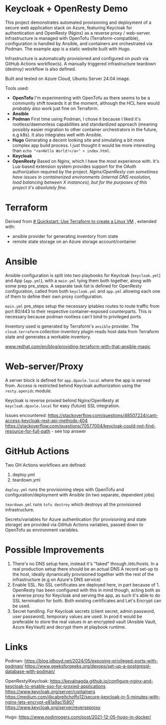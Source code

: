 
# Keycloak + OpenResty Demo

This project demonstrates automated provisioning and deployment of a secure web application stack on Azure, featuring Keycloak for authentication and OpenResty (Nginx) as a reverse proxy / web-server. Infrastructure is managed with OpenTofu (Terraform-compatible), configuration is handled by Ansible, and containers are orchestrated via Podman. The example app is a static website built with Hugo. 

Infrastructure is automatically provisioned and configured on push via GitHub Actions workflow(s). A manually triggered infrastructure teardown (destroy) workflow is also defined.

Built and tested on Azure Cloud, Ubuntu Server 24.04 image.

Tools used:
- **OpenTofu**
	I'm experimenting with OpenTofu as there seems to be a community shift towards it at the moment, although the HCL here would *probably* also work just fine on Terraform.
- **Ansible**
- **Podman**
	First time using Podman, I chose it because I liked it's rootless/daemonless capabilities and standardized approach (meaning possibly easier migration to other container orchestrators in the future, e.g k8s). It also integrates well with Ansible.
- **Hugo**
	Generating a decent looking site and simulating a bit more complex app build process. I just thought it would be more interesting than `echo "<a>Hello World!</a>" > index.html`.
- **Keycloak**
- **OpenResty**
	Based on Nginx, which I have the most experience with. It's Lua-based extension system provides support for the OAuth authorization required by the project.
	 *Nginx/OpenResty can sometimes have issues in containerized environments (internal DNS resolution, load balancing between X instances), but for the purposes of this project it's absolutely fine.*  

# Terraform

Derived from [# Quickstart: Use Terraform to create a Linux VM](https://learn.microsoft.com/en-us/azure/virtual-machines/linux/quick-create-terraform?tabs=azure-cli) , extended with:
- ansible provider for generating inventory from state
- remote state storage on an Azure storage account/container

# Ansible 

Ansible configuration is split into two playbooks for Keycloak (`keycloak.yml`) and App (`app.yml`), with a `main.yml` tying them both together, along with some prep pre_steps. A separate task list is defined for OpenResty configuration, called from both `keycloak.yml` and `app.yml` allowing each one of them to define their own proxy configuration.

`main.yml` pre_steps setup the necessary iptables routes to route traffic from port 80/443 to their respective container-exposed counterparts. This is necessary because podman rootless can't bind to privileged ports.

Inventory used is generated by Terraform's `ansible` provider. The `cloud.terraform` collection inventory plugin reads host data from Terraform state and generates a workable inventory.

www.redhat.com/en/blog/providing-terraform-with-that-ansible-magic

# Web-server/Proxy

A server block is defined for `app.dpavle.local` where the app is served from. Access is restricted behind Keycloak authorization using the `resty.openidc` module.

Keycloak is reverse proxied behind Nginx/OpenResty at `keycloak.dpavle.local` for easy (future) SSL integration. 

Issues encountered:
https://stackoverflow.com/questions/48507224/cant-access-keycloak-rest-api-methods-404
https://stackoverflow.com/questions/70577004/keycloak-could-not-find-resource-for-full-path - see top answer

# GitHub Actions

Two GH Actions workflows are defined:
1. deploy.yml
2. teardown.yml

`deploy.yml` runs the provisioning steps with OpenTofu and configuration/deployment with Ansible (in two separate, dependent jobs)

`teardown.yml` runs `tofu destroy` which destroys all the provisioned infrastructure. 

Secrets/variables for Azure authentication (for provisioning and state storage) are provided via GitHub Actions variables, passed down to OpenTofu as environment variables.

# Possible Improvements

1. There's no DNS setup here, instead it's "faked" through /etc/hosts. In a real production setup there should be an actual DNS A record set-up to the host, ideally dynamically provisioned together with the rest of the infrastructure (e.g on Azure's DNS service)
2. Enable SSL. No SSL certificates are deployed here, in part because of 1. OpenResty has been configured with this in mind though, acting both as a reverse proxy for Keycloak and serving the app, as such it's able to do SSL termination for both. Both existing certificates and Let's Encrypt can be used.
3. Secret handling. For Keycloak secrets (client secret, admin password, user password), temporary values are used. In prod it would be preferable to store the real values in an encrypted vault (Ansible Vault, Azure KeyVault) and decrypt them at playbook runtime.

# Links

Podman:
https://blog.jdboyd.net/2024/05/exposing-privileged-ports-with-podman/
https://www.geeksforgeeks.org/devops/set-up-a-postgresql-database-with-podman/

OpenResty/Keycloak:
https://kevalnagda.github.io/configure-nginx-and-keycloak-to-enable-sso-for-proxied-applications
https://www.keycloak.org/server/containers
https://medium.com/@cabreltchoffo12/secure-keycloak-in-5-minutes-with-nginx-lets-encrypt-e81a9ac15807
https://www.keycloak.org/server/reverseproxy

Hugo:
https://www.nodinrogers.com/post/2021-12-05-hugo-in-docker/
